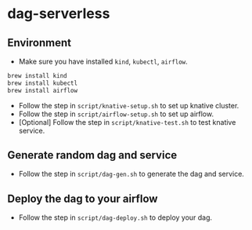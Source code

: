 # dag-serverless

## Environment 

- Make sure you have installed `kind`, `kubectl`, `airflow`.
```bash
brew install kind
brew install kubectl
brew install airflow
```
- Follow the step in `script/knative-setup.sh` to set up knative cluster.
- Follow the step in `script/airflow-setup.sh` to set up airflow.
- [Optional] Follow the step in `script/knative-test.sh` to test knative service.

## Generate random dag and service

- Follow the step in `script/dag-gen.sh` to generate the dag and service.

## Deploy the dag to your airflow

- Follow the step in `script/dag-deploy.sh` to deploy your dag.